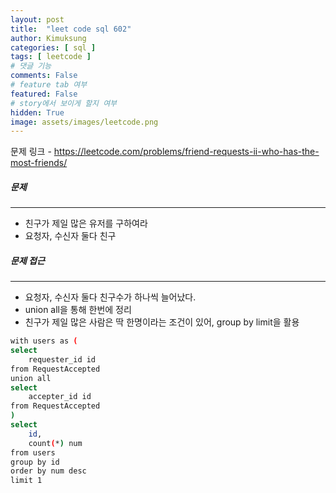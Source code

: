 ```yaml
---
layout: post
title:  "leet code sql 602"
author: Kimuksung
categories: [ sql ]
tags: [ leetcode ]
# 댓글 기능
comments: False
# feature tab 여부
featured: False
# story에서 보이게 할지 여부
hidden: True
image: assets/images/leetcode.png
---
```


문제 링크 - https://leetcode.com/problems/friend-requests-ii-who-has-the-most-friends/

##### 문제
---
- 친구가 제일 많은 유저를 구하여라
- 요청자, 수신자 둘다 친구

##### 문제 접근
---
- 요청자, 수신자 둘다 친구수가 하나씩 늘어났다.
- union all을 통해 한번에 정리
- 친구가 제일 많은 사람은 딱 한명이라는 조건이 있어, group by limit을 활용

```bash
with users as (
select
    requester_id id
from RequestAccepted
union all
select
    accepter_id id
from RequestAccepted
)
select 
    id,
    count(*) num
from users
group by id
order by num desc
limit 1
```